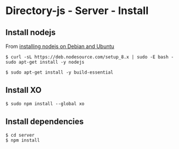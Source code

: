 # Directory-js - Server - Install

## Install nodejs

From [installing nodejs on Debian and Ubuntu](https://nodejs.org/en/download/package-manager/#debian-and-ubuntu-based-linux-distributions)

```
$ curl -sL https://deb.nodesource.com/setup_8.x | sudo -E bash -
sudo apt-get install -y nodejs
```

```
$ sudo apt-get install -y build-essential
```

##  Install XO

```
$ sudo npm install --global xo
```

## Install dependencies

```
$ cd server
$ npm install
```
